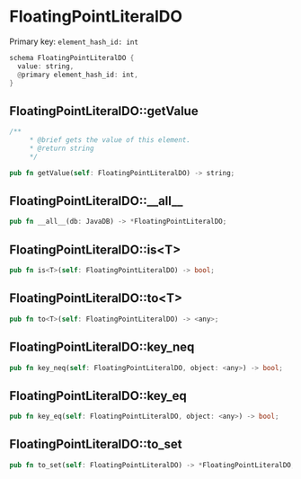 # FloatingPointLiteralDO

Primary key: `element_hash_id: int`

```rust
schema FloatingPointLiteralDO {
  value: string,
  @primary element_hash_id: int,
}
```
## FloatingPointLiteralDO::getValue

```rust
/**
     * @brief gets the value of this element.
     * @return string
     */
```
```rust
pub fn getValue(self: FloatingPointLiteralDO) -> string;
```
## FloatingPointLiteralDO::\_\_all\_\_

```rust
pub fn __all__(db: JavaDB) -> *FloatingPointLiteralDO;
```
## FloatingPointLiteralDO::is\<T\>

```rust
pub fn is<T>(self: FloatingPointLiteralDO) -> bool;
```
## FloatingPointLiteralDO::to\<T\>

```rust
pub fn to<T>(self: FloatingPointLiteralDO) -> <any>;
```
## FloatingPointLiteralDO::key\_neq

```rust
pub fn key_neq(self: FloatingPointLiteralDO, object: <any>) -> bool;
```
## FloatingPointLiteralDO::key\_eq

```rust
pub fn key_eq(self: FloatingPointLiteralDO, object: <any>) -> bool;
```
## FloatingPointLiteralDO::to\_set

```rust
pub fn to_set(self: FloatingPointLiteralDO) -> *FloatingPointLiteralDO;
```
